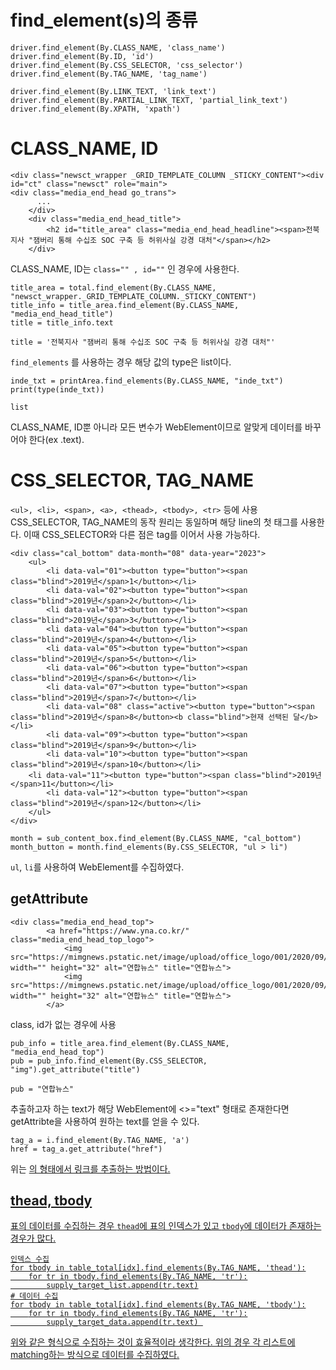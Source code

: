 # find_element(s)의 종류
```
driver.find_element(By.CLASS_NAME, 'class_name')
driver.find_element(By.ID, 'id')
driver.find_element(By.CSS_SELECTOR, 'css_selector')
driver.find_element(By.TAG_NAME, 'tag_name')

driver.find_element(By.LINK_TEXT, 'link_text')
driver.find_element(By.PARTIAL_LINK_TEXT, 'partial_link_text')
driver.find_element(By.XPATH, 'xpath')
```
# CLASS_NAME, ID
```
<div class="newsct_wrapper _GRID_TEMPLATE_COLUMN _STICKY_CONTENT"><div id="ct" class="newsct" role="main">
<div class="media_end_head go_trans">	
	  ...
	</div>
	<div class="media_end_head_title">
		<h2 id="title_area" class="media_end_head_headline"><span>전북지사 "잼버리 통해 수십조 SOC 구축 등 허위사실 강경 대처"</span></h2>
	</div>
``` 
CLASS_NAME, ID는 `class="" , id=""` 인 경우에 사용한다. 
```
title_area = total.find_element(By.CLASS_NAME, "newsct_wrapper._GRID_TEMPLATE_COLUMN._STICKY_CONTENT")
title_info = title_area.find_element(By.CLASS_NAME, "media_end_head_title")
title = title_info.text

title = '전북지사 "잼버리 통해 수십조 SOC 구축 등 허위사실 강경 대처"'
```

`find_elements` 를 사용하는 경우 해당 값의 type은 list이다.
```
inde_txt = printArea.find_elements(By.CLASS_NAME, "inde_txt")
print(type(inde_txt))

list
```

CLASS_NAME, ID뿐 아니라 모든 변수가 WebElement이므로 알맞게 데이터를 바꾸어야 한다(ex .text).
# CSS_SELECTOR, TAG_NAME
`<ul>, <li>, <span>, <a>, <thead>, <tbody>, <tr>` 등에 사용
CSS_SELECTOR, TAG_NAME의 동작 원리는 동일하며 해당 line의 첫 태그를 사용한다. 이때 CSS_SELECTOR와 다른 점은 tag를 이어서 사용 가능하다.
```
<div class="cal_bottom" data-month="08" data-year="2023">
	<ul>
		<li data-val="01"><button type="button"><span class="blind">2019년</span>1</button></li>
		<li data-val="02"><button type="button"><span class="blind">2019년</span>2</button></li>
		<li data-val="03"><button type="button"><span class="blind">2019년</span>3</button></li>
		<li data-val="04"><button type="button"><span class="blind">2019년</span>4</button></li>
		<li data-val="05"><button type="button"><span class="blind">2019년</span>5</button></li>
		<li data-val="06"><button type="button"><span class="blind">2019년</span>6</button></li>
		<li data-val="07"><button type="button"><span class="blind">2019년</span>7</button></li>
		<li data-val="08" class="active"><button type="button"><span class="blind">2019년</span>8</button><b class="blind">현재 선택된 달</b></li>
		<li data-val="09"><button type="button"><span class="blind">2019년</span>9</button></li>
		<li data-val="10"><button type="button"><span class="blind">2019년</span>10</button></li>
	<li data-val="11"><button type="button"><span class="blind">2019년</span>11</button></li>
		<li data-val="12"><button type="button"><span class="blind">2019년</span>12</button></li>
	</ul>
</div>

month = sub_content_box.find_element(By.CLASS_NAME, "cal_bottom")
month_button = month.find_elements(By.CSS_SELECTOR, "ul > li")
```
`ul`, `li`를 사용하여 WebElement를 수집하였다.
## getAttribute
```
<div class="media_end_head_top">
		<a href="https://www.yna.co.kr/" class="media_end_head_top_logo">
			<img src="https://mimgnews.pstatic.net/image/upload/office_logo/001/2020/09/15/logo_001_6_20200915184213.png" width="" height="32" alt="연합뉴스" title="연합뉴스">
			<img src="https://mimgnews.pstatic.net/image/upload/office_logo/001/2020/09/15/dark_logo_001_6_20200915144859.png" width="" height="32" alt="연합뉴스" title="연합뉴스">
		</a>
```
class, id가 없는 경우에 사용
```
pub_info = title_area.find_element(By.CLASS_NAME, "media_end_head_top")
pub = pub_info.find_element(By.CSS_SELECTOR, "img").get_attribute("title")

pub = "연합뉴스"
```
추출하고자 하는 text가 해당 WebElement에 <>="text" 형태로 존재한다면 getAttribte을 사용하여 원하는 text를 얻을 수 있다.
```
tag_a = i.find_element(By.TAG_NAME, 'a')
href = tag_a.get_attribute("href")
```
위는 <a href="link">의 형태에서 링크를 추출하는 방법이다.
## thead, tbody
표의 데이터를 수집하는 경우 `thead`에 표의 인덱스가 있고 `tbody`에 데이터가 존재하는 경우가 많다.
```
인덱스 수집
for tbody in table_total[idx].find_elements(By.TAG_NAME, 'thead'):
	for tr in tbody.find_elements(By.TAG_NAME, 'tr'):
	    supply_target_list.append(tr.text)
# 데이터 수집
for tbody in table_total[idx].find_elements(By.TAG_NAME, 'tbody'):
	for tr in tbody.find_elements(By.TAG_NAME, 'tr'):
	    supply_target_data.append(tr.text) 
```
위와 같은 형식으로 수집하는 것이 효율적이라 생각한다. 위의 경우 각 리스트에 matching하는 방식으로 데이터를 수집하였다.
